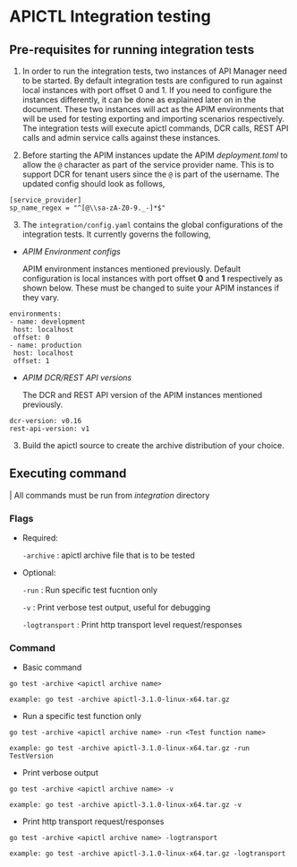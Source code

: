 # APICTL Integration testing

## Pre-requisites for running integration tests
1. In order to run the integration tests, two instances of API Manager need to be started. By default integration tests are configured to run against local instances with port offset 0 and 1. If you need to configure the instances differently, it can be done as explained later on in the document. These two instances will act as the APIM environments that will be used for testing exporting and importing scenarios respectively. The integration tests will execute apictl commands, DCR calls, REST API calls and admin service calls against these instances.

2. Before starting the APIM instances update the APIM *deployment.toml* to allow the `@` character as part of the service provider name. This is to support DCR for tenant users since the `@` is part of the username. The updated config should look as follows,

```
[service_provider]
sp_name_regex = "^[@\\sa-zA-Z0-9._-]*$"
```

3. The `integration/config.yaml` contains the global configurations of the integration tests. It currently governs the following,

- *APIM Environment configs* 

  APIM environment instances mentioned previously. Default configuration is local instances with port offset **0** and **1** respectively as shown below. These must be changed to suite your APIM instances if they vary.

 ```
 environments:
- name: development
  host: localhost
  offset: 0
- name: production
  host: localhost
  offset: 1
```
   
   

- *APIM DCR/REST API versions*

   The DCR and REST API version of the APIM instances mentioned previously.

```
dcr-version: v0.16
rest-api-version: v1
```


3. Build the apictl source to create the archive distribution of your choice.


## Executing command

| All commands must be run from *integration* directory

### Flags ###

- Required:

   `-archive` :  apictl archive file that is to be tested

- Optional:

   `-run` : Run specific test fucntion only

   `-v` : Print verbose test output, useful for debugging

   `-logtransport` : Print http transport level request/responses



### Command ###

- Basic command

```
go test -archive <apictl archive name>

example: go test -archive apictl-3.1.0-linux-x64.tar.gz

```

- Run a specific test function only

```
go test -archive <apictl archive name> -run <Test function name>

example: go test -archive apictl-3.1.0-linux-x64.tar.gz -run TestVersion
```

- Print verbose output

```
go test -archive <apictl archive name> -v

example: go test -archive apictl-3.1.0-linux-x64.tar.gz -v
```

- Print http transport request/responses

```
go test -archive <apictl archive name> -logtransport

example: go test -archive apictl-3.1.0-linux-x64.tar.gz -logtransport
```